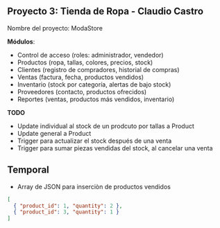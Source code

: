 ## Proyecto 3: Tienda de Ropa - Claudio Castro

Nombre del proyecto: ModaStore

**Módulos**:
- Control de acceso (roles: administrador, vendedor)
- Productos (ropa, tallas, colores, precios, stock)
- Clientes (registro de compradores, historial de compras)
- Ventas (factura, fecha, productos vendidos)
- Inventario (stock por categoría, alertas de bajo stock)
- Proveedores (contacto, productos ofrecidos)
- Reportes (ventas, productos más vendidos, inventario)

**TODO**
- Update individual al stock de un prodcuto por tallas a Product
- Update general a Product
- Trigger para actualizar el stock después de una venta
- Trigger para sumar piezas vendidas del stock, al cancelar una venta


## Temporal
- Array de JSON para inserciòn de productos vendidos
```json
[
  { "product_id": 1, "quantity": 2 },
  { "product_id": 3, "quantity": 1 }
]
```